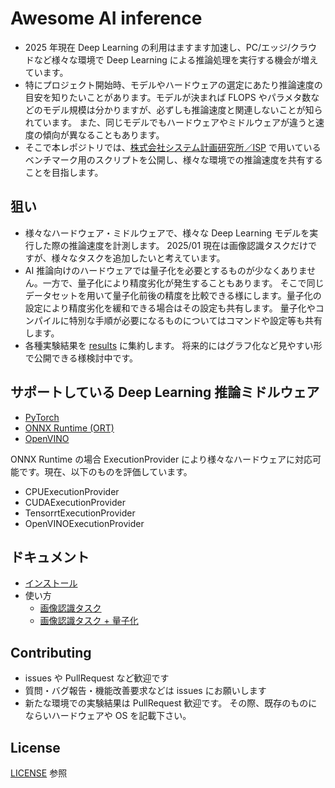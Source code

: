 # Awesome AI inference

- 2025 年現在 Deep Learning の利用はますます加速し、PC/エッジ/クラウドなど様々な環境で Deep Learning による推論処理を実行する機会が増えています。
- 特にプロジェクト開始時、モデルやハードウェアの選定にあたり推論速度の目安を知りたいことがあります。モデルが決まれば FLOPS やパラメタ数などのモデル規模は分かりますが、必ずしも推論速度と関連しないことが知られています。
  また、同じモデルでもハードウェアやミドルウェアが違うと速度の傾向が異なることもあります。
- そこで本レポジトリでは、[株式会社システム計画研究所／ISP](https://www.isp.co.jp) で用いているベンチマーク用のスクリプトを公開し、様々な環境での推論速度を共有することを目指します。

## 狙い

- 様々なハードウェア・ミドルウェアで、様々な Deep Learning モデルを実行した際の推論速度を計測します。
  2025/01 現在は画像認識タスクだけですが、様々なタスクを追加したいと考えています。
- AI 推論向けのハードウェアでは量子化を必要とするものが少なくありません。一方で、量子化により精度劣化が発生することもあります。
  そこで同じデータセットを用いて量子化前後の精度を比較できる様にします。量子化の設定により精度劣化を緩和できる場合はその設定も共有します。
  量子化やコンパイルに特別な手順が必要になるものについてはコマンドや設定等も共有します。
- 各種実験結果を [results](./results) に集約します。
  将来的にはグラフ化など見やすい形で公開できる様検討中です。

## サポートしている Deep Learning 推論ミドルウェア

- [PyTorch](https://pytorch.org)
- [ONNX Runtime (ORT)](https://onnxruntime.ai)
- [OpenVINO](https://github.com/openvinotoolkit/openvino)

ONNX Runtime の場合 ExecutionProvider により様々なハードウェアに対応可能です。現在、以下のものを評価しています。

- CPUExecutionProvider
- CUDAExecutionProvider
- TensorrtExecutionProvider
- OpenVINOExecutionProvider

## ドキュメント

- [インストール](./doc/install.md)
- 使い方
  - [画像認識タスク](./doc/usage_classification.md)
  - [画像認識タスク + 量子化](./doc/usage_classification_quantization.md)

## Contributing

- issues や PullRequest など歓迎です
- 質問・バグ報告・機能改善要求などは issues にお願いします
- 新たな環境での実験結果は PullRequest 歓迎です。
  その際、既存のものにならいハードウェアや OS を記載下さい。

## License

[LICENSE](LICENSE) 参照

